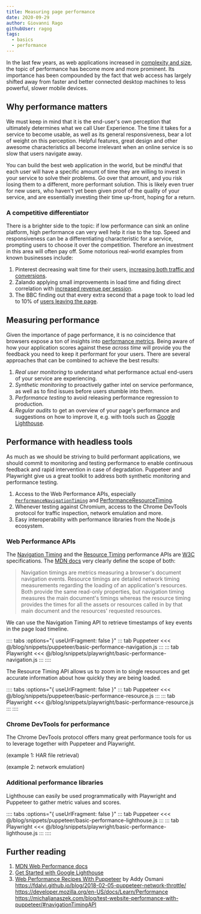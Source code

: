```yaml
---
title: Measuring page performance
date: 2020-09-29
author: Giovanni Rago
githubUser: ragog
tags: 
  - basics
  - performance
---
```


In the last few years, as web applications increased in [complexity and size](https://httparchive.org/reports/page-weight), the topic of performance has become more and more prominent. Its importance has been compounded by the fact that web access has largely shifted away from faster and better connected desktop machines to less powerful, slower mobile devices.

## Why performance matters

We must keep in mind that it is the end-user's own perception that ultimately determines what we call User Experience. The time it takes for a service to become usable, as well as its general responsiveness, bear a lot of weight on this perception. Helpful features, great design and other awesome characteristics all become irrelevant when an online service is so slow that users navigate away. 

You can build the best web application in the world, but be mindful that each user will have a specific amount of time they are willing to invest in your service to solve their problems. Go over that amount, and you risk losing them to a different, more performant solution. This is likely even truer for new users, who haven't yet been given proof of the quality of your service, and are essentially investing their time up-front, hoping for a return.

### A competitive differentiator

There is a brighter side to the topic: if low performance can sink an online platform, high performance can very well help it rise to the top. Speed and responsiveness can be a differentiating characteristic for a service, prompting users to choose it over the competition. Therefore an investment in this area will often pay off. Some notorious real-world examples from known businesses include:

1. Pinterest decreasing wait time for their users, [increasing both traffic and conversions](https://medium.com/@Pinterest_Engineering/driving-user-growth-with-performance-improvements-cfc50dafadd7).
2. Zalando applying small improvements in load time and fiding direct correlation with [increased revenue per session](https://engineering.zalando.com/posts/2018/06/loading-time-matters.html).
3. The BBC finding out that every extra second that a page took to load led to 10% of [users leaving the page](https://www.creativebloq.com/features/how-the-bbc-builds-websites-that-scale).

## Measuring performance

Given the importance of page performance, it is no coincidence that browsers expose a ton of insights into [performance metrics](https://web.dev/metrics/). Being aware of how your application scores against these _across time_ will provide you the feedback you need to keep it performant for your users. There are several approaches that can be combined to achieve the best results:

1. _Real user monitoring_ to understand what performance actual end-users of your service are experiencing.
2. _Synthetic monitoring_ to proactively gather intel on service performance, as well as to find issues before users stumble into them.
3. _Performance testing_ to avoid releasing performance regression to production.
4. _Regular audits_ to get an overview of your page's performance and suggestions on how to improve it, e.g. with tools such as [Google Lighthouse](https://developers.google.com/web/tools/lighthouse).

## Performance with headless tools

As much as we should be striving to build performant applications, we should commit to monitoring and testing performance to enable continuous feedback and rapid intervention in case of degradation. Puppeteer and Playwright give us a great toolkit to address both synthetic monitoring and performance testing.

1. Access to the Web Performance APIs, especially [`PerformanceNavigationTiming`](https://developer.mozilla.org/en-US/docs/Web/API/PerformanceNavigationTiming) and [PerformanceResourceTiming](https://developer.mozilla.org/en-US/docs/Web/API/PerformanceResourceTiming).
2. Whenever testing against Chromium, access to the Chrome DevTools protocol for traffic inspection, network emulation and more.
3. Easy interoperability with performance libraries from the Node.js ecosystem.

### Web Performance APIs

The [Navigation Timing](https://www.w3.org/TR/navigation-timing/) and the [Resource Timing](https://www.w3.org/TR/resource-timing-1/) performance APIs are [W3C](https://www.w3.org/) specifications. The [MDN docs](https://developer.mozilla.org/en-US/docs/Web/Performance/Navigation_and_resource_timings) very clearly define the scope of both:

> Navigation timings are metrics measuring a browser's document navigation events. Resource timings are detailed network timing measurements regarding the loading of an application's resources. Both provide the same read-only properties, but navigation timing measures the main document's timings whereas the resource timing provides the times for all the assets or resources called in by that main document and the resources' requested resources.

We can use the Navigation Timing API to retrieve timestamps of key events in the page load timeline. 

:::: tabs :options="{ useUrlFragment: false }"
::: tab Puppeteer 
<<< @/blog/snippets/puppeteer/basic-performance-navigation.js
:::
::: tab Playwright
<<< @/blog/snippets/playwright/basic-performance-navigation.js
:::
::::

The Resource Timing API allows us to zoom in to single resources and get accurate information about how quickly they are being loaded.

:::: tabs :options="{ useUrlFragment: false }"
::: tab Puppeteer 
<<< @/blog/snippets/puppeteer/basic-performance-resource.js
:::
::: tab Playwright
<<< @/blog/snippets/playwright/basic-performance-resource.js
:::
::::

### Chrome DevTools for performance

The Chrome DevTools protocol offers many great performance tools for us to leverage together with Puppeteer and Playwright.

(example 1: HAR file retrieval)

(example 2: network emulation)

### Additional performance libraries

Lighthouse can easily be used programmatically with Playwright and Puppeteer to gather metric values and scores.

:::: tabs :options="{ useUrlFragment: false }"
::: tab Puppeteer 
<<< @/blog/snippets/puppeteer/basic-performance-lighthouse.js
:::
::: tab Playwright
<<< @/blog/snippets/playwright/basic-performance-lighthouse.js
:::
::::

## Further reading
1. [MDN Web Performance docs](https://developer.mozilla.org/en-US/docs/Web/Performance)
2. [Get Started with Google Lighthouse](https://developers.google.com/web/tools/lighthouse#get-started)
3. [Web Performance Recipes With Puppeteer](https://addyosmani.com/blog/puppeteer-recipes/) by Addy Osmani
https://fdalvi.github.io/blog/2018-02-05-puppeteer-network-throttle/
https://developer.mozilla.org/en-US/docs/Learn/Performance
https://michaljanaszek.com/blog/test-website-performance-with-puppeteer/#navigationTimingAPI